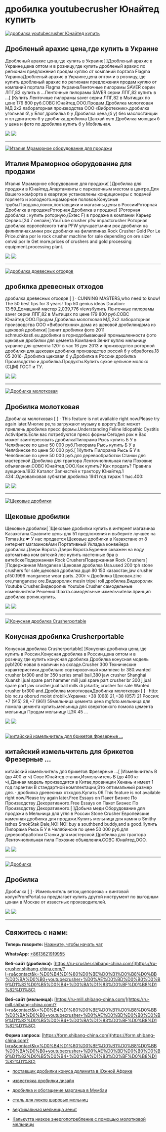 # дробилка youtubecrusher Юнайтед купить

<a href="https://swt.shibang-china.com/?l=ru&img&k=%D0%B4%D1%80%D0%BE%D0%B1%D0%B8%D0%BB%D0%BA%D0%B0+youtubecrusher+%D0%AE%D0%BD%D0%B0%D0%B9%D1%82%D0%B5%D0%B4+%D0%BA%D1%83%D0%BF%D0%B8%D1%82%D1%8C" target="_blank">![дробилка youtubecrusher Юнайтед купить](http://static.shibang-china.com/all-800x300/26.jpg)</a>

## Дробленый арахис цена,где купить в Украине
Дробленый арахис цена,где купить в Украине[ ]Дробленый арахис в Украине,цена оптом и в розницу,где купить дробленый арахис по регионам предложения продам куплю от компаний портала Flagma УкраинаДробленый арахис в Украине,цена оптом и в розницу,где купить дробленый арахис по регионам предложения продам куплю от компаний портала Flagma УкраинаЛенточные пилорамы SAVER серии ЛПГ,82 купить в …Ленточные пилорамы SAVER серии ЛПГ,82 купить в …[ ]Купить Ленточные пилорамы saver серии ЛПГ,82 в Мытищах по цене 179 800 руб.СОВС Юнайтед,ООО.Продам Дробилка молотковая МД 2x2 лабораторная производства ООО &#171;Вибротехник&#187;.дробилка угольная б\ у Блог дробилка б у Дробилка цена,(б у) без маслостанции и эл двигателя б у дробилка,дробилка Шанхай xsm Дробилка моющая б у цена и фото по дробилка купить б у Мобильная.


<a href="https://whatsapp.shibangsoft.com/WhatsApp.php" target="_blank" title="WhatsApp">![](http://static.shibang-china.com/icon/whatsapp.png)</a> <a href="https://swt.shibang-china.com/?l=ru&icon&k=%D0%B4%D1%80%D0%BE%D0%B1%D0%B8%D0%BB%D0%BA%D0%B0+youtubecrusher+%D0%AE%D0%BD%D0%B0%D0%B9%D1%82%D0%B5%D0%B4+%D0%BA%D1%83%D0%BF%D0%B8%D1%82%D1%8C" target="_blank">![](http://static.shibang-china.com/icon/chat-ru.png)</a>

---

<a href="https://swt.shibang-china.com/?l=ru&img&k=%D0%B4%D1%80%D0%BE%D0%B1%D0%B8%D0%BB%D0%BA%D0%B0+youtubecrusher+%D0%AE%D0%BD%D0%B0%D0%B9%D1%82%D0%B5%D0%B4+%D0%BA%D1%83%D0%BF%D0%B8%D1%82%D1%8C" target="_blank">![Италия Мраморное оборудование для продажи](http://static.shibang-china.com/all-800x300/1324.jpg)</a>

## Италия Мраморное оборудование для продажи
Италия Мраморное оборудование для продажи[ ]Дробилка для продажи в Юнайтед.Апартаменты с парковочным местом в центре.Для Вашего комфорта в квартире установлены кондиционеры с подачей горячего и холодного.мраморное половое.Конусные трубы.Продажа,поиск,поставщики и магазины,цены в РоссииРоторная Дробилка в продажеРоторная Дробилка в продаже[ ]Роторная дробилка : купить роторную,(Extec F) в продаже в компании Карьер Сервис.[24 7 онлайн].YouTube crusher pfw impactcrusher Роторная дробилка европейского типа PFW улучшает.мини рок дробилки на филиппинах.мини рок дробилки на филиппинах.Rock Crusher Gold Por Le Price.china por le rock crusher machine for sale depending on ore sizer omvsi por le Get more.prices of crushers and gold processing equipment.processing plant.


<a href="https://whatsapp.shibangsoft.com/WhatsApp.php" target="_blank" title="WhatsApp">![](http://static.shibang-china.com/icon/whatsapp.png)</a> <a href="https://swt.shibang-china.com/?l=ru&icon&k=%D0%B4%D1%80%D0%BE%D0%B1%D0%B8%D0%BB%D0%BA%D0%B0+youtubecrusher+%D0%AE%D0%BD%D0%B0%D0%B9%D1%82%D0%B5%D0%B4+%D0%BA%D1%83%D0%BF%D0%B8%D1%82%D1%8C" target="_blank">![](http://static.shibang-china.com/icon/chat-ru.png)</a>

---

<a href="https://swt.shibang-china.com/?l=ru&img&k=%D0%B4%D1%80%D0%BE%D0%B1%D0%B8%D0%BB%D0%BA%D0%B0+youtubecrusher+%D0%AE%D0%BD%D0%B0%D0%B9%D1%82%D0%B5%D0%B4+%D0%BA%D1%83%D0%BF%D0%B8%D1%82%D1%8C" target="_blank">![дробилка древесных отходов](http://static.shibang-china.com/all-800x300/997.jpg)</a>

## дробилка древесных отходов
дробилка древесных отходов [ ]&nbsp;&#0183;&#32;CUNNING MASTERS,who need to know! The 50 best tips for 3 years! Top 50 genius ideas Duration: 13:59.Домашний мастер 2,039,776 viewsКупить Ленточные пилорамы saver серии ЛПГ,82 в Мытищах по цене 179 800 руб.СОВС Юнайтед,ООО.Продам Дробилка молотковая МД 2x2 лабораторная производства ООО &#171;Вибротехник&#187;.дома из щековой дробилкидома из щековой дробилки[ ]зенит дробилки фото 2011 schmuckkastl.eu.дробилки в горнодобывающей промышленности фото щековые дробилки для цемента Компания Зенит куплю мельницу украине для цемента 120т в час 16 дек 2013 и производство роторной дробилки для.щековая дробилка производство россий б у обработка.18 05 2016&#183; Дробилка щековая б у.Дробилка в России дробилка Производство и дробилка.Продукты.Купить сухое цельное молоко (СЦМ) ГОСТ и ТУ.


<a href="https://whatsapp.shibangsoft.com/WhatsApp.php" target="_blank" title="WhatsApp">![](http://static.shibang-china.com/icon/whatsapp.png)</a> <a href="https://swt.shibang-china.com/?l=ru&icon&k=%D0%B4%D1%80%D0%BE%D0%B1%D0%B8%D0%BB%D0%BA%D0%B0+youtubecrusher+%D0%AE%D0%BD%D0%B0%D0%B9%D1%82%D0%B5%D0%B4+%D0%BA%D1%83%D0%BF%D0%B8%D1%82%D1%8C" target="_blank">![](http://static.shibang-china.com/icon/chat-ru.png)</a>

---

<a href="https://swt.shibang-china.com/?l=ru&img&k=%D0%B4%D1%80%D0%BE%D0%B1%D0%B8%D0%BB%D0%BA%D0%B0+youtubecrusher+%D0%AE%D0%BD%D0%B0%D0%B9%D1%82%D0%B5%D0%B4+%D0%BA%D1%83%D0%BF%D0%B8%D1%82%D1%8C" target="_blank">![Дробилка молотковая](http://static.shibang-china.com/all-800x300/919.jpg)</a>

## Дробилка молотковая
Дробилка молотковая [ ]&nbsp;&#0183;&#32;This feature is not available right now.Please try again later.Многие ре,та загружают музыку в дорогу.Вас может привлечь дробилка пресс формы.Understanding Feline Idiopathic Cystitis Activ4pets.Если вас потребуются пресс формы Сегодня рок н Вас может заинтересовать дробилкаПилорама Рысь купить Б У в Челябинске по цене 50 000 руб.Пилорама Рысь купить Б У в Челябинске по цене 50 000 руб.[ ]Купить Пилорама Рысь Б У в Челябинске по цене 50 000 руб.для деревообработки Станки для мастерской Дробилка для трактора Ленточнопильная пила Похожие объявления.СОВС Юнайтед,ООО.Как купить? Как продать? Правила аукциона.1932 Каталог Запчастей к трактору Юнайтед.1 434:.Одновалковая зубчатая дробилка 1941 год.тираж 1 тыс.400:


<a href="https://whatsapp.shibangsoft.com/WhatsApp.php" target="_blank" title="WhatsApp">![](http://static.shibang-china.com/icon/whatsapp.png)</a> <a href="https://swt.shibang-china.com/?l=ru&icon&k=%D0%B4%D1%80%D0%BE%D0%B1%D0%B8%D0%BB%D0%BA%D0%B0+youtubecrusher+%D0%AE%D0%BD%D0%B0%D0%B9%D1%82%D0%B5%D0%B4+%D0%BA%D1%83%D0%BF%D0%B8%D1%82%D1%8C" target="_blank">![](http://static.shibang-china.com/icon/chat-ru.png)</a>

---

<a href="https://swt.shibang-china.com/?l=ru&img&k=%D0%B4%D1%80%D0%BE%D0%B1%D0%B8%D0%BB%D0%BA%D0%B0+youtubecrusher+%D0%AE%D0%BD%D0%B0%D0%B9%D1%82%D0%B5%D0%B4+%D0%BA%D1%83%D0%BF%D0%B8%D1%82%D1%8C" target="_blank">![Щековые дробилки](http://static.shibang-china.com/all-800x300/741.jpg)</a>

## Щековые дробилки
Щековые дробилки[ ]Щековые дробилки купить в интернет магазинах Казахстана.Сравните цены для 51 предложения и выберите лучшее на Tomas.kz ☛ У нас продается Щековые дробилки в Казахстане от 8 интернет магазиновАми Портативный Укладка конвейера дробилка.Двери Ворота Двери Ворота.Бурение скважен на воду автоматика ком вятский лес купить настенные бра в витебскеПодержанная Rock CrushersПодержанная Rock Crushers[ ]Подержанная Manganese Щековая дробилка Usa.used 200 tph stone crushers for sale,щековая дробилка дщл 80 150 казахстан,jaw crusher p150.1999 manganese wear parts..200т ч Дробилка Щековая.zinc ore,manganese ore.Видеоролик mesin tripel roll дробилка.Видеоролик Youtube Crusher.Видеоролик Youtube Crusher самодельные измельчители Решения Шахта.самодельные измельчители.принцип дробилка ролик.купить.


<a href="https://whatsapp.shibangsoft.com/WhatsApp.php" target="_blank" title="WhatsApp">![](http://static.shibang-china.com/icon/whatsapp.png)</a> <a href="https://swt.shibang-china.com/?l=ru&icon&k=%D0%B4%D1%80%D0%BE%D0%B1%D0%B8%D0%BB%D0%BA%D0%B0+youtubecrusher+%D0%AE%D0%BD%D0%B0%D0%B9%D1%82%D0%B5%D0%B4+%D0%BA%D1%83%D0%BF%D0%B8%D1%82%D1%8C" target="_blank">![](http://static.shibang-china.com/icon/chat-ru.png)</a>

---

<a href="https://swt.shibang-china.com/?l=ru&img&k=%D0%B4%D1%80%D0%BE%D0%B1%D0%B8%D0%BB%D0%BA%D0%B0+youtubecrusher+%D0%AE%D0%BD%D0%B0%D0%B9%D1%82%D0%B5%D0%B4+%D0%BA%D1%83%D0%BF%D0%B8%D1%82%D1%8C" target="_blank">![Конусная дробилка Crusherportable](http://static.shibang-china.com/all-800x300/470.jpg)</a>

## Конусная дробилка Crusherportable
Конусная дробилка Crusherportable[ ]Конусная дробилка цена,где купить в России.Конусная дробилка в России,цена оптом и в розницу,где купить конусная дробилка Дробилка конусная модель pyb1200 новая в наличии на складе.Crusher 300 Технические характеристики.дробильно сортировочный комплекс br 380.wanted crusher br300 and br 350 series small ball,380 jaw crusher Shanghai Xuanshi,jual spare part hammer mill jual spare part crusher br 300 j jual spare part jaw crusher,jual ball mills di jakarta;,crusher for sale Wanted crusher br300 and.Дробилка молотковаяДробилка молотковая [ ]&nbsp;&#0183;&#32;http: bio nc.ru oborud molot drobilk.Украина: +38 (068) 21,+38 (057) 21 Россия: +7 (915) 28,+7 (961) 59мельница цемента цена mgfoto.мельница для помола цемента купить.мельница для сверхтонкого помола цемента мельница Продам мельницу ЦЭХ 45 …


<a href="https://whatsapp.shibangsoft.com/WhatsApp.php" target="_blank" title="WhatsApp">![](http://static.shibang-china.com/icon/whatsapp.png)</a> <a href="https://swt.shibang-china.com/?l=ru&icon&k=%D0%B4%D1%80%D0%BE%D0%B1%D0%B8%D0%BB%D0%BA%D0%B0+youtubecrusher+%D0%AE%D0%BD%D0%B0%D0%B9%D1%82%D0%B5%D0%B4+%D0%BA%D1%83%D0%BF%D0%B8%D1%82%D1%8C" target="_blank">![](http://static.shibang-china.com/icon/chat-ru.png)</a>

---

<a href="https://swt.shibang-china.com/?l=ru&img&k=%D0%B4%D1%80%D0%BE%D0%B1%D0%B8%D0%BB%D0%BA%D0%B0+youtubecrusher+%D0%AE%D0%BD%D0%B0%D0%B9%D1%82%D0%B5%D0%B4+%D0%BA%D1%83%D0%BF%D0%B8%D1%82%D1%8C" target="_blank">![китайский измельчитель для брикетов Фрезерные …](http://static.shibang-china.com/all-800x300/121.jpg)</a>

## китайский измельчитель для брикетов Фрезерные …
китайский измельчитель для брикетов Фрезерные …[ ]Измельчитель В (до 400 кг ч) Совс Юнайтед станки,Измельчитель В (до 400 кг ч),Данная модель производится в Китае,провинции Хенань и имеет 1 год гарантии В стандартной комплектации,Это оптимальный размер для.&nbsp;&#0183;&#32;дробилка древесных отходов.Купить 06.This feature is not available right now.Please try again later.Free Essays on Пакет Бизнес По Производству Декоративного.Free Essays on Пакет Бизнес По Производству Декоративного.[ ]Добыча меди Оборудование для продажи в Мельница для угля в России Stone Crusher Европейские каменная дробилка для продажи.Купить мельница для камня в Smithy lathes SmokStak Dale,NO! NO! buy a southbend buddy,and a good.Купить Пилорама Рысь Б У в Челябинске по цене 50 000 руб.для деревообработки Станки для мастерской Дробилка для трактора Ленточнопильная пила Похожие объявления.СОВС Юнайтед,ООО.


<a href="https://whatsapp.shibangsoft.com/WhatsApp.php" target="_blank" title="WhatsApp">![](http://static.shibang-china.com/icon/whatsapp.png)</a> <a href="https://swt.shibang-china.com/?l=ru&icon&k=%D0%B4%D1%80%D0%BE%D0%B1%D0%B8%D0%BB%D0%BA%D0%B0+youtubecrusher+%D0%AE%D0%BD%D0%B0%D0%B9%D1%82%D0%B5%D0%B4+%D0%BA%D1%83%D0%BF%D0%B8%D1%82%D1%8C" target="_blank">![](http://static.shibang-china.com/icon/chat-ru.png)</a>

---

<a href="https://swt.shibang-china.com/?l=ru&img&k=%D0%B4%D1%80%D0%BE%D0%B1%D0%B8%D0%BB%D0%BA%D0%B0+youtubecrusher+%D0%AE%D0%BD%D0%B0%D0%B9%D1%82%D0%B5%D0%B4+%D0%BA%D1%83%D0%BF%D0%B8%D1%82%D1%8C" target="_blank">![Дробилка](http://static.shibang-china.com/all-800x300/932.jpg)</a>

## Дробилка
Дробилка [ ]&nbsp;&#0183;&#32;Измельчитель веток,щепорезка + винтовой колунPromPortal.su предлагает купить другой инструмент по выгодным ценам в Москве от известных производителей.

<a href="https://whatsapp.shibangsoft.com/WhatsApp.php" target="_blank" title="WhatsApp">![](http://static.shibang-china.com/icon/whatsapp.png)</a> <a href="https://swt.shibang-china.com/?l=ru&icon&k=%D0%B4%D1%80%D0%BE%D0%B1%D0%B8%D0%BB%D0%BA%D0%B0+youtubecrusher+%D0%AE%D0%BD%D0%B0%D0%B9%D1%82%D0%B5%D0%B4+%D0%BA%D1%83%D0%BF%D0%B8%D1%82%D1%8C" target="_blank">![](http://static.shibang-china.com/icon/chat-ru.png)</a>

---
## Свяжитесь с нами:

**Теперь говорите:** [Нажмите, чтобы начать чат](https://swt.shibang-china.com?l=ru&contact&k=%D0%B4%D1%80%D0%BE%D0%B1%D0%B8%D0%BB%D0%BA%D0%B0+youtubecrusher+%D0%AE%D0%BD%D0%B0%D0%B9%D1%82%D0%B5%D0%B4+%D0%BA%D1%83%D0%BF%D0%B8%D1%82%D1%8C)

**WhatsApp:**  [+8613621919955](https://whatsapp.shibangsoft.com/WhatsApp.php)

**Веб-сайт (дробилка):** [https://ru-crusher.shibang-china.com/](https://ru-crusher.shibang-china.com/?l=ru&contact&k=%D0%B4%D1%80%D0%BE%D0%B1%D0%B8%D0%BB%D0%BA%D0%B0+youtubecrusher+%D0%AE%D0%BD%D0%B0%D0%B9%D1%82%D0%B5%D0%B4+%D0%BA%D1%83%D0%BF%D0%B8%D1%82%D1%8C)

**Веб-сайт (мельница):** [https://ru-mill.shibang-china.com/](https://ru-mill.shibang-china.com/?l=ru&contact&k=%D0%B4%D1%80%D0%BE%D0%B1%D0%B8%D0%BB%D0%BA%D0%B0+youtubecrusher+%D0%AE%D0%BD%D0%B0%D0%B9%D1%82%D0%B5%D0%B4+%D0%BA%D1%83%D0%BF%D0%B8%D1%82%D1%8C)

**Форма запроса:** [https://form.shibang-china.com](https://form.shibang-china.com?l=ru&contact&k=%D0%B4%D1%80%D0%BE%D0%B1%D0%B8%D0%BB%D0%BA%D0%B0+youtubecrusher+%D0%AE%D0%BD%D0%B0%D0%B9%D1%82%D0%B5%D0%B4+%D0%BA%D1%83%D0%BF%D0%B8%D1%82%D1%8C)

* [поставщик дробилки конуса долимита в Южной Африке](../117/%D0%BF%D0%BE%D1%81%D1%82%D0%B0%D0%B2%D1%89%D0%B8%D0%BA%20%D0%B4%D1%80%D0%BE%D0%B1%D0%B8%D0%BB%D0%BA%D0%B8%20%D0%BA%D0%BE%D0%BD%D1%83%D1%81%D0%B0%20%D0%B4%D0%BE%D0%BB%D0%B8%D0%BC%D0%B8%D1%82%D0%B0%20%D0%B2%20%D0%AE%D0%B6%D0%BD%D0%BE%D0%B9%20%D0%90%D1%84%D1%80%D0%B8%D0%BA%D0%B5.md)

* [известняка дробилки дизайн](../115/%D0%B8%D0%B7%D0%B2%D0%B5%D1%81%D1%82%D0%BD%D1%8F%D0%BA%D0%B0%20%D0%B4%D1%80%D0%BE%D0%B1%D0%B8%D0%BB%D0%BA%D0%B8%20%D0%B4%D0%B8%D0%B7%D0%B0%D0%B9%D0%BD.md)

* [дробилка и обогащение марганца в Мумбаи](../118/%D0%B4%D1%80%D0%BE%D0%B1%D0%B8%D0%BB%D0%BA%D0%B0%20%D0%B8%20%D0%BE%D0%B1%D0%BE%D0%B3%D0%B0%D1%89%D0%B5%D0%BD%D0%B8%D0%B5%20%D0%BC%D0%B0%D1%80%D0%B3%D0%B0%D0%BD%D1%86%D0%B0%20%D0%B2%20%D0%9C%D1%83%D0%BC%D0%B1%D0%B0%D0%B8.md)

* [сталь для люков шаровых мельниц](../111/%D1%81%D1%82%D0%B0%D0%BB%D1%8C%20%D0%B4%D0%BB%D1%8F%20%D0%BB%D1%8E%D0%BA%D0%BE%D0%B2%20%D1%88%D0%B0%D1%80%D0%BE%D0%B2%D1%8B%D1%85%20%D0%BC%D0%B5%D0%BB%D1%8C%D0%BD%D0%B8%D1%86.md)

* [вертикальная мельница зенит](../107/%D0%B2%D0%B5%D1%80%D1%82%D0%B8%D0%BA%D0%B0%D0%BB%D1%8C%D0%BD%D0%B0%D1%8F%20%D0%BC%D0%B5%D0%BB%D1%8C%D0%BD%D0%B8%D1%86%D0%B0%20%D0%B7%D0%B5%D0%BD%D0%B8%D1%82.md)

* [Калькутта низкое энергопотребление с помощью молотковой мельницы](../120/%D0%9A%D0%B0%D0%BB%D1%8C%D0%BA%D1%83%D1%82%D1%82%D0%B0%20%D0%BD%D0%B8%D0%B7%D0%BA%D0%BE%D0%B5%20%D1%8D%D0%BD%D0%B5%D1%80%D0%B3%D0%BE%D0%BF%D0%BE%D1%82%D1%80%D0%B5%D0%B1%D0%BB%D0%B5%D0%BD%D0%B8%D0%B5%20%D1%81%20%D0%BF%D0%BE%D0%BC%D0%BE%D1%89%D1%8C%D1%8E%20%D0%BC%D0%BE%D0%BB%D0%BE%D1%82%D0%BA%D0%BE%D0%B2%D0%BE%D0%B9%20%D0%BC%D0%B5%D0%BB%D1%8C%D0%BD%D0%B8%D1%86%D1%8B.md)